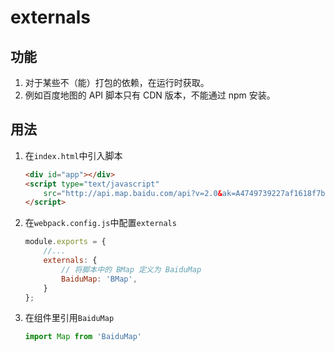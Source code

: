 # externals

## 功能
1. 对于某些不（能）打包的依赖，在运行时获取。  
2. 例如百度地图的 API 脚本只有 CDN 版本，不能通过 npm 安装。


## 用法
1. 在`index.html`中引入脚本
    ```html
    <div id="app"></div>
    <script type="text/javascript"
        src="http://api.map.baidu.com/api?v=2.0&ak=A4749739227af1618f7b0d1b588c0e85">
    </script>
    ```
2. 在`webpack.config.js`中配置`externals`
    ```js
    module.exports = {
        //...
        externals: {
            // 将脚本中的 BMap 定义为 BaiduMap
            BaiduMap: 'BMap',
        }
    };
    ```
3. 在组件里引用`BaiduMap`
    ```js
    import Map from 'BaiduMap'
    ```
